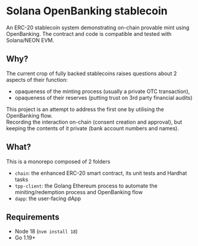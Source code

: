 # Solana OpenBanking stablecoin
An ERC-20 stablecoin system demonstrating on-chain provable mint using OpenBanking.
The contract and code is compatible and tested with Solana/NEON EVM.

## Why?

The current crop of fully backed stablecoins raises questions about 2 aspects of their function:  
* opaqueness of the minting process (usually a private OTC transaction), 
* opaqueness of their reserves (putting trust on 3rd party financial audits)

This project is an attempt to address the first one by utilising the OpenBanking flow.  
Recording the interaction on-chain (consent creation and approval), but keeping the contents of it private (bank account 
numbers and names).

## What?

This is a monorepo composed of 2 folders  
* `chain`: the enhanced ERC-20 smart contract, its unit tests and Hardhat tasks
* `tpp-client`: the Golang Ethereum process to automate the miniting/redemption process and OpenBanking flow
* `dapp`: the user-facing dApp


## Requirements

* Node 18 (`nvm install 18`)
* Go 1.19+
